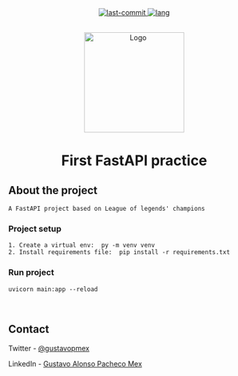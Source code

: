 <div align="center">
	<a href="#changelog">
		<img src="https://img.shields.io/github/last-commit/gustavopmex/fastAPI-first-practice?color=yellow&style=for-the-badge" alt="last-commit">
	</a>
	<a href="#changelog">
		<img src="https://img.shields.io/github/languages/top/gustavopmex/fastAPI-first-practice?style=for-the-badge" alt="lang">
	</a>
</div>


<!-- PROJECT LOGO -->
<br />
<p align="center">
  <a href="https://github.com/GustavoPMex/">
    <img src="https://i.imgur.com/b67v87R.png" alt="Logo" width="200" height="200">
  </a>

  <h1 align="center">First FastAPI practice</h1>

</p>


## About the project
```
A FastAPI project based on League of legends' champions
```

### Project setup
```
1. Create a virtual env:  py -m venv venv
2. Install requirements file:  pip install -r requirements.txt
```

### Run project
```
uvicorn main:app --reload
```

<br>

## Contact
Twitter - [@gustavopmex](https://twitter.com/gustavopmex)

LinkedIn - [Gustavo Alonso Pacheco Mex](https://www.linkedin.com/in/gustavopmex/)